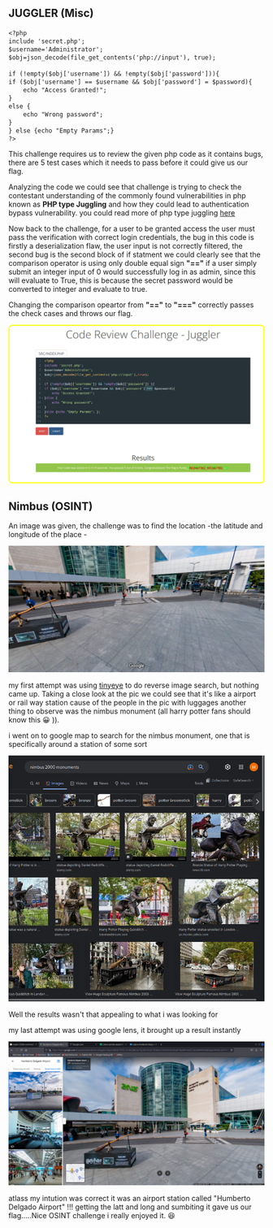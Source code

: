 ## JUGGLER (Misc)
```
<?php
include 'secret.php';
$username='Administrator';
$obj=json_decode(file_get_contents('php://input'), true);

if (!empty($obj['username']) && !empty($obj['password'])){
if ($obj['username'] == $username && $obj['password'] = $password){
    echo "Access Granted!";
}
else {
    echo "Wrong password";
}
} else {echo "Empty Params";}
?>

```

This challenge requires us to review the given php code as it contains bugs, there are 5 test cases which it needs to pass before it could give us our flag.
 
 Analyzing the code we could see that  challenge is trying to check the contestant understanding of the commonly found vulnerabilities in php known as **PHP type Juggling** and how they could lead to authentication bypass vulnerability. you could read more of php type juggling [here](https://medium.com/swlh/php-type-juggling-vulnerabilities-3e28c4ed5c09)
  
 Now back to the challenge, for a user to be granted access the user must pass the verification with correct login credentials, the bug in this code is firstly a deserialization flaw, the user input is not correctly filtered, the second bug is the second block of if statment we could clearly see that the comparison operator is using only double equal sign **"=="** if a user simply submit an integer input of 0 would successfully log in as admin, since this will evaluate to True, this is because the secret password would be converted to integer and evaluate to true.

Changing the comparison opeartor from **"=="** to **"==="** correctly passes the check cases and throws our flag.

![image](_images/oie_C7BerbRBduib.png)


## Nimbus (OSINT)



An image was given, the challenge was to find the location -the latitude and longitude of the place -

![Phote](_images/chall.jpg)

my first attempt was using [tinyeye](tinyeye.com) to do reverse image search, but nothing came up.
Taking a close look at the pic we could see that it's like a airport or rail way station cause of the people in the pic with luggages
another thing to observe was the nimbus monument (all harry potter fans should know this :grinning: )).

i went on to google map to search for the nimbus monument, one that is specifically around a station of some sort

 ![staion](_images/oie_SOKYbPKgzbzo.png)

Well the results wasn't that appealing to what i was looking for

my last attempt was using google lens, it brought up a result instantly

![result](_images/Screenshot_2022-11-04_11_07_20.png)

atlass my intution was correct it was an airport station called "Humberto Delgado Airport" !!!
getting the latt and long and sumbiting it
gave us our flag.....Nice OSINT challenge i really enjoyed it. :laughing: